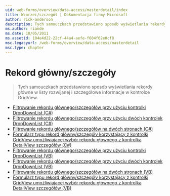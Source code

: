 ```yaml
---
uid: web-forms/overview/data-access/masterdetail/index
title: Wzorzec/szczegół | Dokumentacja firmy Microsoft
author: rick-anderson
description: Tych samouczkach przedstawiono sposób wyświetlania rekordy główne w listy rozwijanej i szczegółowe informacje w kontrolce GridView.
ms.author: riande
ms.date: 10/05/2011
ms.assetid: 104e4d22-22cf-44a4-aefe-f604f62e0cf8
msc.legacyurl: /web-forms/overview/data-access/masterdetail
msc.type: chapter
---
```

<a name="masterdetail"></a>Rekord główny/szczegóły
====================
> Tych samouczkach przedstawiono sposób wyświetlania rekordy główne w listy rozwijanej i szczegółowe informacje w kontrolce GridView.


- [Filtrowanie rekordu głównego/szczegółów przy użyciu kontrolki DropDownList (C#)](master-detail-filtering-with-a-dropdownlist-cs.md)
- [Filtrowanie rekordu głównego/szczegółów przy użyciu dwóch kontrolek DropDownList (C#)](master-detail-filtering-with-two-dropdownlists-cs.md)
- [Filtrowanie rekordu głównego/szczegółów na dwóch stronach (C#)](master-detail-filtering-across-two-pages-cs.md)
- [Formularz typu rekord główny/szczegóły korzystający z kontrolki GridView umożliwiającej wybór rekordu głównego z kontrolką DetailView szczegółów (C#)](master-detail-using-a-selectable-master-gridview-with-a-details-detailview-cs.md)
- [Filtrowanie rekordu głównego/szczegółów przy użyciu kontrolki DropDownList (VB)](master-detail-filtering-with-a-dropdownlist-vb.md)
- [Filtrowanie rekordu głównego/szczegółów przy użyciu dwóch kontrolek DropDownList (VB)](master-detail-filtering-with-two-dropdownlists-vb.md)
- [Filtrowanie rekordu głównego/szczegółów na dwóch stronach (VB)](master-detail-filtering-across-two-pages-vb.md)
- [Formularz typu rekord główny/szczegóły korzystający z kontrolki GridView umożliwiającej wybór rekordu głównego z kontrolką DetailView szczegółów (VB)](master-detail-using-a-selectable-master-gridview-with-a-details-detailview-vb.md)
